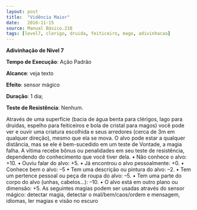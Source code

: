 ```yaml
---
layout: post
title:  "Vidência Maior"
date:   2016-11-15
source: Manual Básico.218
tags: [level7, clerigo, druida, feiticeiro, mago, adivinhacao]
---
```


**Adivinhação de Nível 7**

**Tempo de Execução**: Ação Padrão

**Alcance**: veja texto

**Efeito**: sensor mágico

**Duração**:  1 dia;

**Teste de Resistência**: Nenhum.

Através de uma superfície (bacia de
água benta para clérigos, lago para druidas,
espelho para feiticeiros e bola de cristal para
magos) você pode ver e ouvir uma criatura
escolhida e seus arredores (cerca de 3m em
qualquer direção), mesmo que ela se mova.
O alvo pode estar a qualquer distância, mas
se ele é bem-sucedido em um teste de Vontade, a magia falha.
A vítima recebe bônus ou penalidades
em seu teste de resistência, dependendo do
conhecimento que você tiver dela.
• Não conhece o alvo: +10.
• Ouviu falar do alvo: +5.
• Já encontrou o alvo pessoalmente: +0.
• Conhece bem o alvo: –5
• Tem uma descrição ou pintura do
alvo: –2.
• Tem um pertence pessoal ou peça de
roupa do alvo: –5.
• Tem uma parte do corpo do alvo
(unhas, cabelos...): –10.
• O alvo está em outro plano ou dimensão: +5.
As seguintes magias podem ser usadas
através do sensor mágico: detectar magia,
detectar o mal/bem/caos/ordem e mensagem,  idiomas, ler
magias e visão no escuro